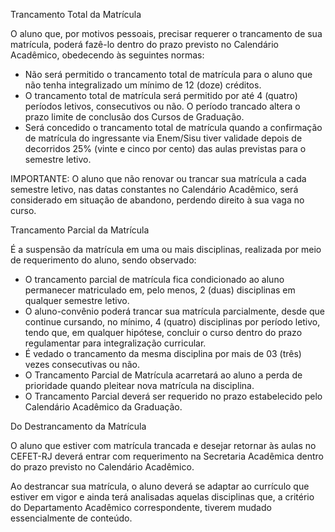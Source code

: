 Trancamento Total da Matrícula

O aluno que, por motivos pessoais, precisar requerer o trancamento de sua matrícula, poderá fazê-lo dentro do prazo previsto no Calendário Acadêmico, obedecendo às seguintes normas:

- Não será permitido o trancamento total de matrícula para o aluno que não tenha integralizado um mínimo de 12 (doze) créditos.
- O trancamento total de matrícula será permitido por até 4 (quatro) períodos letivos, consecutivos ou não. O período trancado altera o prazo limite de conclusão dos Cursos de Graduação.
- Será concedido o trancamento total de matrícula quando a confirmação de matrícula do ingressante via Enem/Sisu tiver validade depois de decorridos 25% (vinte e cinco por cento) das aulas previstas para o semestre letivo.

IMPORTANTE: O aluno que não renovar ou trancar sua matrícula a cada semestre letivo, nas datas constantes no Calendário Acadêmico, será considerado em situação de abandono, perdendo direito à sua vaga no curso.

Trancamento Parcial da Matrícula

É a suspensão da matrícula em uma ou mais disciplinas, realizada por meio de requerimento do aluno, sendo observado:
- O trancamento parcial de matrícula fica condicionado ao aluno permanecer matriculado
em, pelo menos, 2 (duas) disciplinas em qualquer semestre letivo.
- O aluno-convênio poderá trancar sua matrícula parcialmente, desde que continue cursando, no mínimo, 4 (quatro) disciplinas por período letivo, tendo que, em qualquer hipótese, concluir o curso dentro do prazo regulamentar para integralização curricular.
- É vedado o trancamento da mesma disciplina por mais de 03 (três) vezes consecutivas ou não.
- O Trancamento Parcial de Matrícula acarretará ao aluno a perda de prioridade quando
pleitear nova matrícula na disciplina.
- O Trancamento Parcial deverá ser requerido no prazo estabelecido pelo Calendário Acadêmico da Graduação.

Do Destrancamento da Matrícula

O aluno que estiver com matrícula trancada e desejar retornar às aulas no CEFET-RJ deverá entrar com requerimento na Secretaria Acadêmica dentro do prazo previsto no Calendário Acadêmico.

Ao destrancar sua matrícula, o aluno deverá se adaptar ao currículo que estiver em vigor e ainda terá analisadas aquelas disciplinas que, a critério do Departamento Acadêmico correspondente, tiverem mudado essencialmente de conteúdo.
